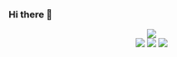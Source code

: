 ### Hi there 👋

<p align="center">
  <a href="https://skillicons.dev">
    <img src="https://skillicons.dev/icons?i=git,md,js,html,css,java,python,raspberrypi,godot" />
  </a>
  <br>
  <a align="center>
    <img src="https://img.shields.io/badge/Windows%2011-%230079d5.svg?style=for-the-badge&logo=Windows%2011&logoColor=white">
    <img src="https://img.shields.io/badge/steam-%23000000.svg?style=for-the-badge&logo=steam&logoColor=white">
    <img src="https://img.shields.io/badge/Visual%20Studio%20Code-0078d7.svg?style=for-the-badge&logo=visual-studio-code&logoColor">
    <a><img src="https://img.shields.io/badge/Discord-%235865F2.svg?style=for-the-badge&logo=discord&logoColor=white"></a>
  </a>
</p>
